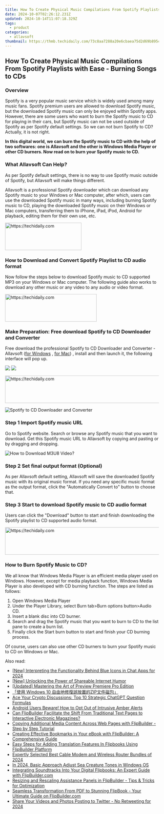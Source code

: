 ```yaml
---
title: How To Create Physical Music Compilations From Spotify Playlists with Ease - Burning Songs to CDs
date: 2024-10-07T02:26:12.231Z
updated: 2024-10-14T11:07:18.329Z
tags:
  - product
categories:
  - allavsoft
thumbnail: https://thmb.techidaily.com/73c8aa7288a20e6cbaea75d2d69b895c345ae8292d35b3d8b3e159cf26b59b05.jpg
---
```


## How To Create Physical Music Compilations From Spotify Playlists with Ease - Burning Songs to CDs

### Overview

Spotify is a very popular music service which is widely used among many music fans. Spotify premium users are allowed to download Spotify music, but the downloaded Spotify music can only be enjoyed within Spotify apps. However, there are some users who want to burn the Spotify music to CD for playing in their cars, but Spotify music can not be used outside of Spotify as per Spotify default settings. So we can not burn Spotify to CD? Actually, it is not right.

**In this digital world, we can burn the Spotify music to CD with the help of two softwares: one is Allavsoft and the other is Windows Media Player or other CD burners. Now read on to burn your Spotify music to CD.**

### What Allavsoft Can Help?

As per Spotify default settings, there is no way to use Spotify music outside of Spotify, but Allavsoft will make things different.

Allavsoft is a professional Spotify downloader which can download any Spotify music to your Windows or Mac computer, after which, users can use the downloaded Spotify music in many ways, including burning Spotify music to CD, playing the downloaded Spotify music on their Windows or Mac computers, transferring them to iPhone, iPad, iPod, Android for playback, editing them for their own use, etc.

<!-- affiliate ads begin -->
<a href="https://aligracehair.sjv.io/c/5597632/2135354/19272" target="_top" id="2135354">
  <img src="//a.impactradius-go.com/display-ad/19272-2135354" border="0" alt="https://techidaily.com" width="250" height="90"/>
</a>
<img height="0" width="0" src="https://aligracehair.sjv.io/i/5597632/2135354/19272" style="position:absolute;visibility:hidden;" border="0" />
<!-- affiliate ads end -->

### How to Download and Convert Spotify Playlist to CD audio format

Now follow the steps below to download Spotify music to CD supported MP3 on your Windows or Mac computer. The following guide also works to download any other music or any video to any audio or video format.

<!-- affiliate ads begin -->
<a href="https://aligracehair.sjv.io/c/5597632/1880972/19272" target="_top" id="1880972">
  <img src="//a.impactradius-go.com/display-ad/19272-1880972" border="0" alt="https://techidaily.com" width="300" height="90"/>
</a>
<img height="0" width="0" src="https://aligracehair.sjv.io/i/5597632/1880972/19272" style="position:absolute;visibility:hidden;" border="0" />
<!-- affiliate ads end -->

### Make Preparation: Free download Spotify to CD Downloader and Converter

Free download the professional Spotify to CD Downloader and Converter - Allavsoft ([for Windows](https://tools.techidaily.com/allavsoft/products/) , [for Mac](https://tools.techidaily.com/allavsoft/products/)) , install and then launch it, the following interface will pop up.

[![](https://www.allavsoft.com/how-to/../images/how-to/free-download-win.jpg)](https://tools.techidaily.com/allavsoft/products/) [![](https://www.allavsoft.com/how-to/../images/how-to/free-download-mac.jpg)](https://tools.techidaily.com/allavsoft/products/)

<!-- affiliate ads begin -->
<a href="https://aidotcom.pxf.io/c/5597632/2134501/19576" target="_top" id="2134501">
  <img src="//a.impactradius-go.com/display-ad/19576-2134501" border="0" alt="https://techidaily.com" width="640" height="90"/>
</a>
<img height="0" width="0" src="https://aidotcom.pxf.io/i/5597632/2134501/19576" style="position:absolute;visibility:hidden;" border="0" />
<!-- affiliate ads end -->

![Spotify to CD Downloader and Converter](https://www.allavsoft.com/how-to/../images/allavsoft/screen-shot-600.jpg)

### Step 1 Import Spotify music URL

Go to Spotify website. Search or browse any Spotify music that you want to download. Get this Spotify music URL to Allavsoft by copying and pasting or by dragging and dropping.

![How to Download M3U8 Video?](https://www.allavsoft.com/how-to/../images/how-to/download-rtmp-video/download-rtmp-video.jpg)

### Step 2 Set final output format (Optional)

As per Allavsoft default setting, Allavsoft will save the downloaded Spotify music with its original music format. If you need any specific music format as the output format, click the "Automatically Convert to" button to choose that.

### Step 3 Start to download Spotify music to CD audio format

Users can click the "Download" button to start and finish downloading the Spotify playlist to CD supported audio format.

<!-- affiliate ads begin -->
<a href="https://unicoeye.pxf.io/c/5597632/2134239/18498" target="_top" id="2134239">
  <img src="//a.impactradius-go.com/display-ad/18498-2134239" border="0" alt="https://techidaily.com" width="721" height="90"/>
</a>
<img height="0" width="0" src="https://unicoeye.pxf.io/i/5597632/2134239/18498" style="position:absolute;visibility:hidden;" border="0" />
<!-- affiliate ads end -->

### How to Burn Spotify Music to CD?

We all know that Windows Media Player is an efficient media player used on Windows. However, except for media playback function, Windows Media Player is also developed with CD burning function. The steps are listed as follows:

1. Open Windows Media Player
2. Under the Player Library, select Burn tab>Burn options button>Audio CD.
3. Insert a blank disc into CD burner.
4. Search and drag the Spotify music that you want to burn to CD to the list pane to create a burn list.
5. Finally click the Start burn button to start and finish your CD burning process.

Of course, users can also use other CD burners to burn your Spotify music to CD on Windows or Mac.

<ins class="adsbygoogle"
     style="display:block"
     data-ad-format="autorelaxed"
     data-ad-client="ca-pub-7571918770474297"
     data-ad-slot="1223367746"></ins>

<ins class="adsbygoogle"
     style="display:block"
     data-ad-client="ca-pub-7571918770474297"
     data-ad-slot="8358498916"
     data-ad-format="auto"
     data-full-width-responsive="true"></ins>

<span class="atpl-alsoreadstyle">Also read:</span>
<div><ul>
<li><a href="https://facebook-videos.techidaily.com/new-interpreting-the-functionality-behind-blue-icons-in-chat-apps-for-2024/"><u>[New] Interpreting the Functionality Behind Blue Icons in Chat Apps for 2024</u></a></li>
<li><a href="https://fox-glue.techidaily.com/new-unlocking-the-power-of-shareable-internet-humor/"><u>[New] Unlocking the Power of Shareable Internet Humor</u></a></li>
<li><a href="https://article-files.techidaily.com/updated-mastering-the-art-of-preview-premiere-pro-edition/"><u>[Updated] Mastering the Art of Preview Premiere Pro Edition</u></a></li>
<li><a href="https://win-unique.techidaily.com/1728499809469-windows-10-zip/"><u>「使用 Windows 10 自由地修復誤放置的ZIP文件磁包」</u></a></li>
<li><a href="https://tech-revival.techidaily.com/ace-your-crypto-discussions-top-10-strategic-chatgpt-question-formulas/"><u>Ace Your Crypto Discussions: Top 10 Strategic ChatGPT Question Formulas</u></a></li>
<li><a href="https://tech-renaissance.techidaily.com/android-users-beware-how-to-opt-out-of-intrusive-amber-alerts/"><u>Android Users Beware! How to Opt Out of Intrusive Amber Alerts</u></a></li>
<li><a href="https://win-wonderful.techidaily.com/can-flipbuilder-facilitate-the-shift-from-traditional-text-pages-to-interactive-electronic-magazines/"><u>Can FlipBuilder Facilitate the Shift From Traditional Text Pages to Interactive Electronic Magazines?</u></a></li>
<li><a href="https://win-wonderful.techidaily.com/copying-additional-media-content-across-web-pages-with-flipbuilder-step-by-step-tutorial/"><u>Copying Additional Media Content Across Web Pages with FlipBuilder - Step by Step Tutorial</u></a></li>
<li><a href="https://win-wonderful.techidaily.com/creating-effective-bookmarks-in-your-ebook-with-flipbuilder-a-comprehensive-guide/"><u>Creating Effective Bookmarks in Your eBook with FlipBuilder: A Comprehensive Guide</u></a></li>
<li><a href="https://win-wonderful.techidaily.com/easy-steps-for-adding-translation-features-in-flipbooks-using-flipbuilder-platform/"><u>Easy Steps for Adding Translation Features In Flipbooks Using FlipBuilder Platform</u></a></li>
<li><a href="https://buynow-help.techidaily.com/expertly-selected-best-cable-modem-and-wireless-router-bundles-of-2024/"><u>Expertly Selected Best Cable Modem and Wireless Router Bundles of 2024</u></a></li>
<li><a href="https://fox-hovers.techidaily.com/in-2024-basic-approach-adjust-sea-creature-tones-in-windows-os/"><u>In 2024, Basic Approach Adjust Sea Creature Tones in Windows OS</u></a></li>
<li><a href="https://win-wonderful.techidaily.com/integrating-soundtracks-into-your-digital-flipbooks-an-expert-guide-with-flipbuildercom/"><u>Integrating Soundtracks Into Your Digital Flipbooks: An Expert Guide with FlipBuilder.com</u></a></li>
<li><a href="https://win-wonderful.techidaily.com/resizing-and-rescaling-assistance-panels-in-flipbuilder-tips-and-tricks-for-optimization/"><u>Resizing and Rescaling Assistance Panels in FlipBuilder - Tips & Tricks for Optimization</u></a></li>
<li><a href="https://win-wonderful.techidaily.com/seamless-transformation-from-pdf-to-stunning-flipbook-your-ultimate-guide-on-flipbuildercom/"><u>Seamless Transformation From PDF to Stunning FlipBook - Your Ultimate Guide on FlipBuilder.com</u></a></li>
<li><a href="https://twitter-videos.techidaily.com/share-your-videos-and-photos-posting-to-twitter-no-retweeting-for-2024/"><u>Share Your Videos and Photos Posting to Twitter - No Retweeting for 2024</u></a></li>
</ul></div>

